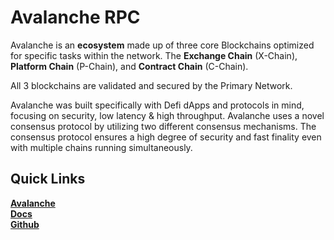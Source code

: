 # Avalanche RPC

Avalanche is an **ecosystem** made up of three core Blockchains optimized for specific tasks within the network. The **Exchange Chain** (X-Chain), **Platform Chain** (P-Chain), and **Contract Chain** (C-Chain).&#x20;

All 3 blockchains are validated and secured by the Primary Network.

Avalanche was built specifically with Defi dApps and protocols in mind, focusing on security, low latency & high throughput. Avalanche uses a novel consensus protocol by utilizing two different consensus mechanisms. The consensus protocol ensures a high degree of security and fast finality even with multiple chains running simultaneously.

## Quick Links

[**Avalanche**](https://www.avalabs.org)\
[**Docs**](https://docs.avax.network/build/avalanchego-apis/issuing-api-calls)\
[**Github**](https://github.com/ava-labs)
